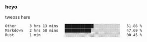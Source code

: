 ### heyo
tweoss here

<!--START_SECTION:waka-->

```txt
Other      3 hrs 13 mins   █████████████░░░░░░░░░░░░   51.86 %
Markdown   2 hrs 58 mins   ████████████░░░░░░░░░░░░░   47.69 %
Rust       1 min           ░░░░░░░░░░░░░░░░░░░░░░░░░   00.45 %
```

<!--END_SECTION:waka-->

<!--
**Tweoss/tweoss** is a ✨ _special_ ✨ repository because its `README.md` (this file) appears on your GitHub profile.

Here are some ideas to get you started:

- 🔭 I’m currently working on ...
- 🌱 I’m currently learning ...
- 👯 I’m looking to collaborate on ...
- 🤔 I’m looking for help with ...
- 💬 Ask me about ...
- 📫 How to reach me: ...
- 😄 Pronouns: ...
- ⚡ Fun fact: ...
-->
